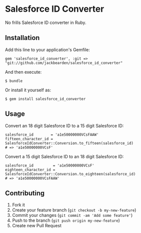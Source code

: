 # Salesforce ID Converter

No frills Salesforce ID converter in Ruby.

## Installation

Add this line to your application's Gemfile:

    gem 'salesforce_id_converter', :git => "git://github.com/jackbearden/salesforce_id_converter"

And then execute:

    $ bundle

Or install it yourself as:

    $ gem install salesforce_id_converter

## Usage

Convert an 18 digit Salesforce ID to a 15 digit Salesforce ID:

    salesforce_id        = 'a1e50000000VCsFAAW'
    fifteen_character_id = SalesforceIdConverter::Conversion.to_fifteen(salesforce_id)
    # => 'a1e50000000VCsF'

Convert a 15 digit Salesforce ID to an 18 digit Salesforce ID:

    salesforce_id         = 'a1e50000000VCsF'
    eighteen_character_id = SalesforceIdConverter::Conversion.to_eighteen(salesforce_id)
    # => 'a1e50000000VCsFAAW'

## Contributing

1. Fork it
2. Create your feature branch (`git checkout -b my-new-feature`)
3. Commit your changes (`git commit -am 'Add some feature'`)
4. Push to the branch (`git push origin my-new-feature`)
5. Create new Pull Request
